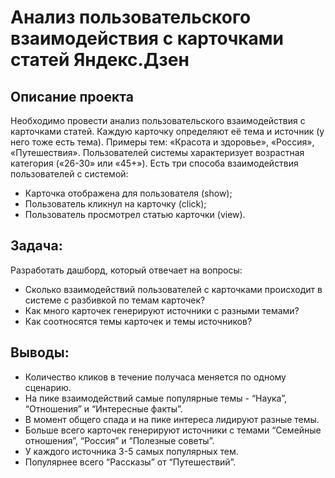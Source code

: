 # Анализ пользовательского взаимодействия с карточками статей Яндекс.Дзен
## Описание проекта
Необходимо провести анализ пользовательского взаимодействия с карточками статей. Каждую карточку определяют её тема и источник (у него тоже есть тема). Примеры тем: «Красота и здоровье», «Россия», «Путешествия». Пользователей системы характеризует возрастная категория («26-30» или «45+»). Есть три способа взаимодействия пользователей с системой:
- Карточка отображена для пользователя (show);
- Пользователь кликнул на карточку (click);
- Пользователь просмотрел статью карточки (view).

## Задача:
Разработать дашборд, который отвечает на вопросы: 
- Сколько взаимодействий пользователей с карточками происходит в системе с разбивкой по темам карточек?
- Как много карточек генерируют источники с разными темами?
- Как соотносятся темы карточек и темы источников?

## Выводы:
- Количество кликов в течение получаса меняется по одному сценарию.
- На пике взаимодействий самые популярные темы - “Наука”, “Отношения” и “Интересные факты”.
- В момент общего спада и на пике интереса лидируют разные темы.
- Больше всего карточек генерируют источники с темами “Семейные отношения”, “Россия” и “Полезные советы”.
- У каждого источника 3-5 самых популярных тем.
- Популярнее всего “Рассказы” от “Путешествий”.